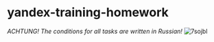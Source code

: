 # yandex-training-homework
*ACHTUNG! The conditions for all tasks are written in Russian!*
![7sojbl](https://github.com/nokkov/yandex-training-homework/assets/139870895/c620b911-b645-4b65-a00f-d37f8934d7bd)
